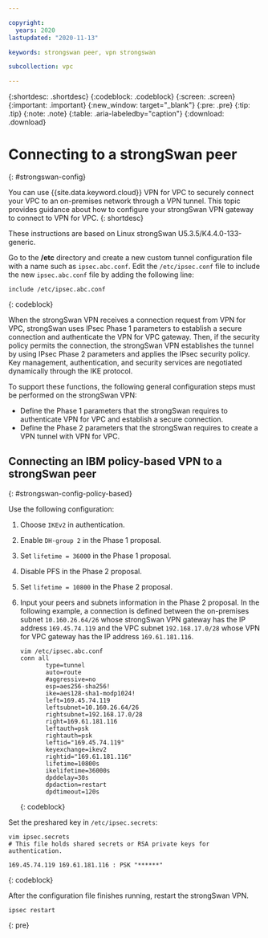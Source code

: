 ```yaml
---

copyright:
  years: 2020
lastupdated: "2020-11-13"

keywords: strongswan peer, vpn strongswan

subcollection: vpc

---
```


{:shortdesc: .shortdesc}
{:codeblock: .codeblock}
{:screen: .screen}
{:important: .important}
{:new_window: target="_blank"}
{:pre: .pre}
{:tip: .tip}
{:note: .note}
{:table: .aria-labeledby="caption"}
{:download: .download}


# Connecting to a strongSwan peer
{: #strongswan-config}

You can use {{site.data.keyword.cloud}} VPN for VPC to securely connect your VPC to an on-premises network through a VPN tunnel. This topic provides guidance about how to configure your strongSwan VPN gateway to connect to VPN for VPC.
{: shortdesc}

These instructions are based on Linux strongSwan U5.3.5/K4.4.0-133-generic.

Go to the **/etc** directory and create a new custom tunnel configuration file with a name such as `ipsec.abc.conf`. Edit the `/etc/ipsec.conf` file to include the new `ipsec.abc.conf` file by adding the following line:

```
include /etc/ipsec.abc.conf
```
{: codeblock}

When the strongSwan VPN receives a connection request from VPN for VPC, strongSwan uses IPsec Phase 1 parameters to establish a secure connection and authenticate the VPN for VPC gateway. Then, if the security policy permits the connection, the strongSwan VPN establishes the tunnel by using IPsec Phase 2 parameters and applies the IPsec security policy. Key management, authentication, and security services are negotiated dynamically through the IKE protocol.

To support these functions, the following general configuration steps must be performed on the strongSwan VPN:

* Define the Phase 1 parameters that the strongSwan requires to authenticate VPN for VPC and establish a secure connection.
* Define the Phase 2 parameters that the strongSwan requires to create a VPN tunnel with VPN for VPC.


## Connecting an IBM policy-based VPN to a strongSwan peer
{: #strongswan-config-policy-based}

Use the following configuration:
1. Choose `IKEv2` in authentication.
1. Enable `DH-group 2` in the Phase 1 proposal.
1. Set `lifetime = 36000` in the Phase 1 proposal.
1. Disable PFS in the Phase 2 proposal.
1. Set `lifetime = 10800` in the Phase 2 proposal.
1. Input your peers and subnets information in the Phase 2 proposal. In the following example, a connection is defined between the on-premises subnet `10.160.26.64/26` whose strongSwan VPN gateway has the IP address `169.45.74.119` and the VPC subnet `192.168.17.0/28` whose VPN for VPC gateway has the IP address `169.61.181.116`.

    ```
    vim /etc/ipsec.abc.conf
    conn all
           type=tunnel
           auto=route
           #aggressive=no
           esp=aes256-sha256!
           ike=aes128-sha1-modp1024!
           left=169.45.74.119
           leftsubnet=10.160.26.64/26
           rightsubnet=192.168.17.0/28
           right=169.61.181.116
           leftauth=psk
           rightauth=psk
           leftid="169.45.74.119"
           keyexchange=ikev2
           rightid="169.61.181.116"
           lifetime=10800s
           ikelifetime=36000s
           dpddelay=30s
           dpdaction=restart
           dpdtimeout=120s
    ```
    {: codeblock}

Set the preshared key in `/etc/ipsec.secrets`:

```
vim ipsec.secrets
# This file holds shared secrets or RSA private keys for authentication.

169.45.74.119 169.61.181.116 : PSK "******"

```
{: codeblock}

After the configuration file finishes running, restart the strongSwan VPN.

```
ipsec restart

```
{: pre}
